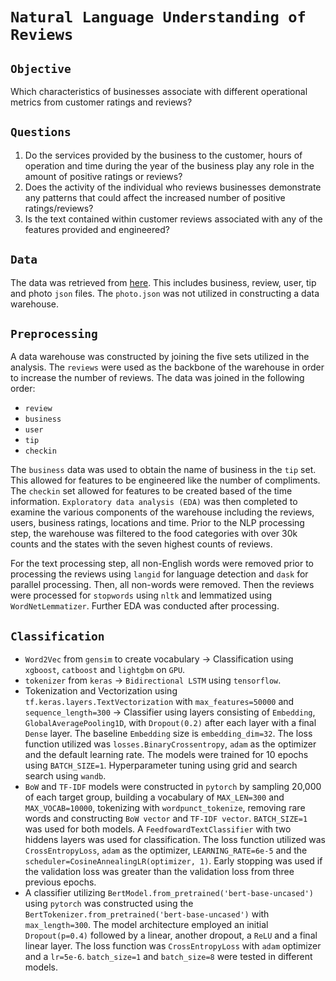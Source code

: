 # `Natural Language Understanding of Reviews`


## `Objective`
Which characteristics of businesses associate with different operational metrics from customer ratings and reviews?


## `Questions`
1)	Do the services provided by the business to the customer, hours of operation and time during the year of the business play any role in the amount of positive ratings or reviews?
2)	Does the activity of the individual who reviews businesses demonstrate any patterns that could affect the increased number of positive ratings/reviews?
3)	Is the text contained within customer reviews associated with any of the features provided and engineered? 


## `Data`
The data was retrieved from [here](https://www.yelp.com/dataset). This includes business, review, user, tip and photo `json` files. The `photo.json` was not utilized in constructing a data warehouse. 


## `Preprocessing`
A data warehouse was constructed by joining the five sets utilized in the analysis. The `reviews` were used as the backbone of the warehouse in order to increase the number of reviews. The data was joined in the following order:
- `review`
- `business`
- `user`
- `tip`
- `checkin`

The `business` data was used to obtain the name of business in the `tip` set. This allowed for features to be engineered like the number of compliments. The `checkin` set allowed for features to be created based of the time information. `Exploratory data analysis (EDA)` was then completed to examine the various components of the warehouse including the reviews, users, business ratings, locations and time. Prior to the NLP processing step, the warehouse was filtered to the food categories with over 30k counts and the states with the seven highest counts of reviews. 

For the text processing step, all non-English words were removed prior to processing the reviews using `langid` for language detection and `dask` for parallel processing. Then, all non-words were removed. Then the reviews were processed for `stopwords` using `nltk` and lemmatized using `WordNetLemmatizer`. Further EDA was conducted after processing.


## `Classification`
- `Word2Vec` from `gensim` to create vocabulary -> Classification using `xgboost`, `catboost` and `lightgbm` on `GPU`.
- `tokenizer` from `keras` -> `Bidirectional LSTM` using `tensorflow`.
- Tokenization and Vectorization using `tf.keras.layers.TextVectorization` with `max_features=50000` and `sequence_length=300` -> Classifier using layers consisting of `Embedding`, `GlobalAveragePooling1D`, with `Dropout(0.2)` after each layer with a final `Dense` layer. The baseline `Embedding` size is `embedding_dim=32`. The loss function utilized was `losses.BinaryCrossentropy`, `adam` as the optimizer and the default learning rate. The models were trained for 10 epochs using `BATCH_SIZE=1`. Hyperparameter tuning using grid and search search using `wandb`.
- `BoW` and `TF-IDF` models were constructed in `pytorch` by sampling 20,000 of each target group, building a vocabulary of `MAX_LEN=300` and `MAX_VOCAB=10000`, tokenizing with `wordpunct_tokenize`, removing rare words and constructing `BoW vector` and `TF-IDF vector`. `BATCH_SIZE=1` was used for both models. A `FeedfowardTextClassifier` with two hiddens layers was used for classification. The loss function utilized was `CrossEntropyLoss`, `adam` as the optimizer, `LEARNING_RATE=6e-5` and the `scheduler=CosineAnnealingLR(optimizer, 1)`. Early stopping was used if the validation loss was greater than the validation loss from three previous epochs.
- A classifier utilizing `BertModel.from_pretrained('bert-base-uncased')` using `pytorch` was constructed using the `BertTokenizer.from_pretrained('bert-base-uncased')` with `max_length=300`. The model architecture employed an initial `Dropout(p=0.4)` followed by a linear, another dropout, a `ReLU` and a final linear layer. The loss function was `CrossEntropyLoss` with `adam` optimizer and a `lr=5e-6`. `batch_size=1` and `batch_size=8` were tested in different models.